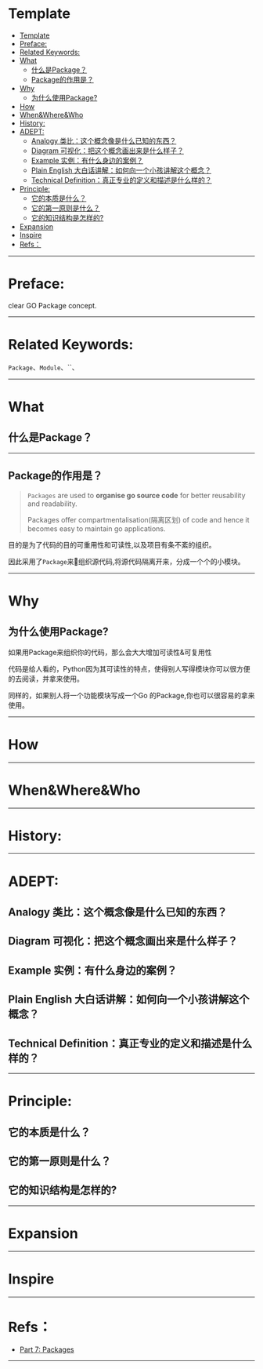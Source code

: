 # Template

<!-- TOC -->

- [Template](#template)
- [Preface:](#preface)
- [Related Keywords:](#related-keywords)
- [What](#what)
    - [什么是Package？](#什么是package)
    - [Package的作用是？](#package的作用是)
- [Why](#why)
    - [为什么使用Package?](#为什么使用package)
- [How](#how)
- [When&Where&Who](#whenwherewho)
- [History:](#history)
- [ADEPT:](#adept)
    - [Analogy 类比：这个概念像是什么已知的东西？](#analogy-类比这个概念像是什么已知的东西)
    - [Diagram 可视化：把这个概念画出来是什么样子？](#diagram-可视化把这个概念画出来是什么样子)
    - [Example 实例：有什么身边的案例？](#example-实例有什么身边的案例)
    - [Plain English 大白话讲解：如何向一个小孩讲解这个概念？](#plain-english-大白话讲解如何向一个小孩讲解这个概念)
    - [Technical Definition：真正专业的定义和描述是什么样的？](#technical-definition真正专业的定义和描述是什么样的)
- [Principle:](#principle)
    - [它的本质是什么？](#它的本质是什么)
    - [它的第一原则是什么？](#它的第一原则是什么)
    - [它的知识结构是怎样的?](#它的知识结构是怎样的)
- [Expansion](#expansion)
- [Inspire](#inspire)
- [Refs：](#refs)

<!-- /TOC -->

---

# Preface:

clear GO Package concept.

---

# Related Keywords:

`Package`、`Module`、``、

---

# What

## 什么是Package？


---

## Package的作用是？

> `Packages` are used to **organise go source code** for better reusability and readability. 
> 
> Packages offer compartmentalisation(隔离区划) of code and hence it becomes easy to maintain go applications.

目的是为了代码的目的可重用性和可读性,以及项目有条不紊的组织。

因此采用了`Package`来组织源代码,将源代码隔离开来，分成一个个的小模块。

> 


---

# Why

## 为什么使用Package?

如果用Package来组织你的代码，那么会大大增加可读性&可复用性

代码是给人看的，Python因为其可读性的特点，使得别人写得模块你可以很方便的去阅读，并拿来使用。

同样的，如果别人将一个功能模块写成一个Go 的Package,你也可以很容易的拿来使用。

---

# How


---

# When&Where&Who


---

# History:


---

# ADEPT:

## Analogy 类比：这个概念像是什么已知的东西？
## Diagram 可视化：把这个概念画出来是什么样子？
## Example 实例：有什么身边的案例？
## Plain English 大白话讲解：如何向一个小孩讲解这个概念？
## Technical Definition：真正专业的定义和描述是什么样的？

---

# Principle:

## 它的本质是什么？

## 它的第一原则是什么？

## 它的知识结构是怎样的?


---

# Expansion


---

# Inspire


----

# Refs：

- [Part 7: Packages](https://golangbot.com/packages/)

---








